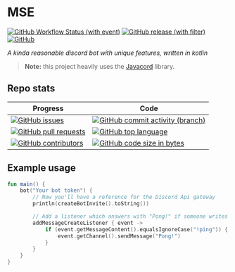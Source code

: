 # MSE

[![GitHub Workflow Status (with event)](https://img.shields.io/github/actions/workflow/status/kszi2/mse/gradle.yml)](https://github.com/kszi2/mse/actions/workflows/gradle.yml)
[![GitHub release (with filter)](https://img.shields.io/github/v/release/kszi2/mse)](https://github.com/kszi2/mse/releases/latest/)
[![GitHub](https://img.shields.io/github/license/kszi2/mse)](https://github.com/kszi2/mse/blob/turnk/LICENSE)

*A kinda reasonable discord bot with unique features, written in kotlin*


> **Note:** this project heavily uses the [Javacord](https://github.com/Javacord/Javacord) library.

## Repo stats

| Progress                                                                                                                         | Code                                                                                                                                        |
|----------------------------------------------------------------------------------------------------------------------------------|---------------------------------------------------------------------------------------------------------------------------------------------|
| [![GitHub issues](https://img.shields.io/github/issues/kszi2/mse)](https://github.com/kszi2/mse/issues)                          | [![GitHub commit activity (branch)](https://img.shields.io/github/commit-activity/t/kszi2/mse)](https://github.com/kszi2/mse/commits/turnk) |
| [![GitHub pull requests](https://img.shields.io/github/issues-pr/kszi2/mse)](https://github.com/kszi2/mse/pulls)                 | [![GitHub top language](https://img.shields.io/github/languages/top/kszi2/mse)](https://kotlinlang.org)                                     |
| [![GitHub contributors](https://img.shields.io/github/contributors/kszi2/mse)](https://github.com/kszi2/mse/graphs/contributors) | [![GitHub code size in bytes](https://img.shields.io/github/languages/code-size/kszi2/mse)](https://github.com/kszi2/mse)                   |

## Example usage

```kotlin
fun main() {
    bot("Your bot token") {
        // Now you'll have a reference for the Discord Api gateway
        println(createBotInvite().toString())

        // Add a listener which answers with "Pong!" if someone writes "!ping"
        addMessageCreateListener { event ->
            if (event.getMessageContent().equalsIgnoreCase("!ping")) {
                event.getChannel().sendMessage("Pong!")
            }
        }
    }
}
```
